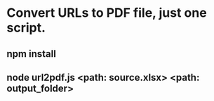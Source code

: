 # Convert URLs to PDF file, just one script. 

## npm install
## node url2pdf.js <path: source.xlsx> <path: output_folder>

